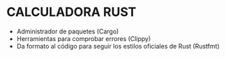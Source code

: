# CALCULADORA RUST

- Administrador de paquetes (Cargo)
- Herramientas para comprobar errores (Clippy)
- Da formato al código para seguir los estilos oficiales de Rust (Rustfmt)
